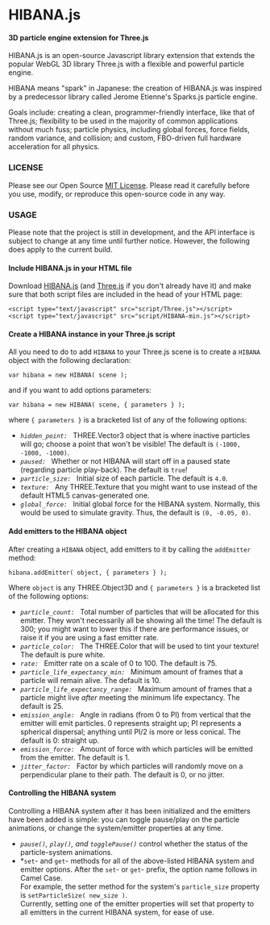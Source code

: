 HIBANA.js
=========

#### 3D particle engine extension for Three.js ####

HIBANA.js is an open-source Javascript library extension that extends the popular WebGL 3D library Three.js with a flexible and powerful particle engine. 

HIBANA means "spark" in Japanese: the creation of HIBANA.js was inspired by a predecessor library called Jerome Etienne's Sparks.js particle engine.

Goals include: creating a clean, programmer-friendly interface, like that of Three.js; flexibility to be used in the majority of common applications without much fuss; particle physics, including global forces, force fields, random variance, and collision; and custom, FBO-driven full hardware acceleration for all physics.

### LICENSE ###

Please see our Open Source [MIT License](https://https://github.com/MichaelABarger/HIBANA.js/blob/master/LICENSE). Please read it carefully before you use, modify, or reproduce this open-source code in any way.

### USAGE ###

Please note that the project is still in development, and the API interface is subject to change at any time until further notice. However, the following does apply to the current build.

#### Include HIBANA.js in your HTML file ####

Download [HIBANA.js](https://https://github.com/MichaelABarger/HIBANA.js/blob/master/build/HIBANA-min.js) (and [Three.js](https://github.com/mrdoob/three.js/blob/master/build/Three.js) if you don't already have it) and make sure that both script files are included in the head of your HTML page:

	<script type="text/javascript" src="script/Three.js"></script>
	<script type="text/javascript" src="script/HIBANA-min.js"></script>

#### Create a HIBANA instance in your Three.js script ####

All you need to do to add `HIBANA` to your Three.js scene is to create a `HIBANA` object with the following declaration:

	var hibana = new HIBANA( scene );

and if you want to add options parameters:

	var hibana = new HIBANA( scene, { parameters } );

where `{ parameters }` is a bracketed list of any of the following options:

- *`hidden_point: `* THREE.Vector3 object that is where inactive particles will go; choose a point that won't be visible! The default is `(-1000, -1000, -1000)`.
- *`paused: `* Whether or not HIBANA will start off in a paused state (regarding particle play-back). The default is `true`!
- *`particle_size: `* Initial size of each particle. The default is `4.0`.
- *`texture: `* Any THREE.Texture that you might want to use instead of the default HTML5 canvas-generated one.
- *`global_force: `* Initial global force for the HIBANA system. Normally, this would be used to simulate gravity. Thus, the default is `(0, -0.05, 0)`.

#### Add emitters to the HIBANA object ####

After creating a `HIBANA` object, add emitters to it by calling the `addEmitter` method:

	hibana.addEmitter( object, { parameters } );
	
Where `object` is any THREE.Object3D and `{ parameters }` is a bracketed list of the following options:

- *`particle_count: `* Total number of particles that will be allocated for this emitter. They won't necessarily all be showing all the time! The default is 300; you might want to lower this if there are performance issues, or raise it if you are using a fast emitter rate.
- *`particle_color: `* The THREE.Color that will be used to tint your texture! The default is pure white.
- *`rate: `* Emitter rate on a scale of 0 to 100. The default is 75.
- *`particle_life_expectancy_min: `* Minimum amount of frames that a particle will remain alive. The default is 10.
- *`particle_life_expectancy_range: `* Maximum amount of frames that a particle might live *after* meeting the minimum life expectancy. The default is 25.
- *`emission_angle: `* Angle in radians (from 0 to PI) from vertical that the emitter will emit particles. 0 represents straight up; PI represents a spherical dispersal; anything until PI/2 is more or less conical. The default is 0: straight up.
- *`emission_force: `* Amount of force with which particles will be emitted from the emitter. The default is 1.
- *`jitter_factor: `* Factor by which particles will randomly move on a perpendicular plane to their path. The default is 0, or no jitter.

#### Controlling the HIBANA system ####

Controlling a HIBANA system after it has been initialized and the emitters have been added is simple: you can toggle pause/play on the particle animations, or change the system/emitter properties at any time.

- *`pause()`, `play()`, and `togglePause()`* control whether the status of the particle-system animations.
- *`set`- and `get`- methods for all of the above-listed HIBANA system and emitter options. After the `set`- or `get`- prefix, the option name follows in Camel Case.   
For example, the setter method for the system's `particle_size` property is `setParticleSize( new_size )`.   
Currently, setting one of the emitter properties will set that property to all emitters in the current HIBANA system, for ease of use.